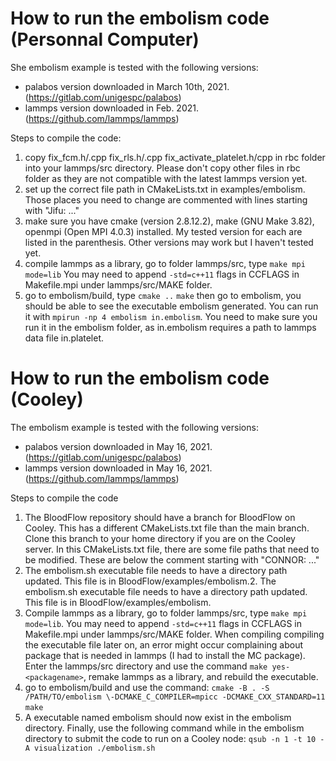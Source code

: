 # How to run the embolism code (Personnal Computer)
She embolism example is tested with the following versions:
- palabos version downloaded in March 10th, 2021. (https://gitlab.com/unigespc/palabos)
- lammps version downloaded in Feb. 2021. (https://github.com/lammps/lammps)

Steps to compile the code: 
1. copy fix_fcm.h/.cpp fix_rls.h/.cpp fix_activate_platelet.h/cpp in rbc folder into your lammps/src directory. Please don't copy other files in rbc folder as they are not compatible with the latest lammps version yet.  
2. set up the correct file path in CMakeLists.txt in examples/embolism. Those places you need to change are commented with lines starting with "Jifu: ..."
3. make sure you have cmake (version 2.8.12.2), make (GNU Make 3.82), openmpi (Open MPI 4.0.3) installed. My tested version for each are listed in the parenthesis. Other versions may work but I haven't tested yet. 
4. compile lammps as a library, go to folder lammps/src, type `make mpi mode=lib` You may need to append `-std=c++11` flags in CCFLAGS in Makefile.mpi under lammps/src/MAKE folder.
5. go to embolism/build, type `cmake ..`
`make`
then go to embolism, you should be able to see the executable embolism generated. You can run it with `mpirun -np 4 embolism in.embolism`. You need to make sure you run it in the embolism folder, as in.embolism requires a path to lammps data file in.platelet.

# How to run the embolism code (Cooley)
The embolism example is tested with the following versions:
- palabos version downloaded in May 16, 2021. (https://gitlab.com/unigespc/palabos)
- lammps version downloaded in May 16, 2021. (https://github.com/lammps/lammps)

Steps to compile the code
1. The BloodFlow repository should have a branch for BloodFlow on Cooley. This has a different CMakeLists.txt file than the main branch. Clone this branch to your home directory if you are on the Cooley server. In this CMakeLists.txt file, there are some file paths that need to be modified. These are below the comment starting with "CONNOR: ..."
2. The embolism.sh executable file needs to have a directory path updated. This file is in BloodFlow/examples/embolism.2. The embolism.sh executable file needs to have a directory path updated. This file is in BloodFlow/examples/embolism.
3. Compile lammps as a library, go to folder lammps/src, type `make mpi mode=lib`. You may need to append `-std=c++11` flags in CCFLAGS in Makefile.mpi under lammps/src/MAKE folder. When compiling compiling the executable file later on, an error might occur complaining about package that is needed in lammps (I had to install the MC package). Enter the lammps/src directory and use the command `make yes-<packagename>`, remake lammps as a library, and rebuild the executable.
4. go to embolism/build and use the command: `cmake -B . -S /PATH/TO/embolism \-DCMAKE_C_COMPILER=mpicc -DCMAKE_CXX_STANDARD=11`
`make`
5. A executable named embolism should now exist in the embolism directory. Finally, use the following command while in the embolism directory to submit the code to run on a Cooley node:
`qsub -n 1 -t 10 -A visualization ./embolism.sh`
